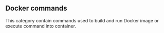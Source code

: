 ## Docker commands

This category contain commands used to build and run Docker image or execute command into container.

